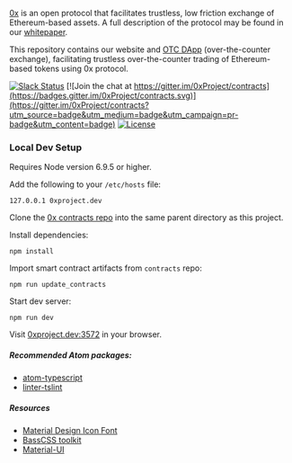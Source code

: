 [0x][website-url] is an open protocol that facilitates trustless, low friction exchange of Ethereum-based assets. A full description of the protocol may be found in our [whitepaper][whitepaper-url].

This repository contains our website and [OTC DApp][otc-url] (over-the-counter exchange), facilitating trustless over-the-counter trading of Ethereum-based tokens using 0x protocol.

[website-url]: https://0xproject.com/
[whitepaper-url]: https://0xproject.com/pdfs/0x_white_paper.pdf
[otc-url]: https://0xproject.com/otc

[![Slack Status](http://slack.0xProject.com/badge.svg)](http://slack.0xProject.com)
[![Join the chat at https://gitter.im/0xProject/contracts](https://badges.gitter.im/0xProject/contracts.svg)](https://gitter.im/0xProject/contracts?utm_source=badge&utm_medium=badge&utm_campaign=pr-badge&utm_content=badge)
[![License](https://img.shields.io/badge/License-Apache%202.0-blue.svg)](https://opensource.org/licenses/Apache-2.0)

### Local Dev Setup

Requires Node version 6.9.5 or higher.

Add the following to your `/etc/hosts` file:

```
127.0.0.1 0xproject.dev
```

Clone the [0x contracts repo](https://github.com/0xProject/contracts) into the same parent directory as this project.

Install dependencies:

```
npm install
```

Import smart contract artifacts from `contracts` repo:

```
npm run update_contracts
```

Start dev server:

```
npm run dev
```

Visit [0xproject.dev:3572](http://0xproject.dev:3572) in your browser.


##### Recommended Atom packages:

- [atom-typescript](https://atom.io/packages/atom-typescript)
- [linter-tslint](https://atom.io/packages/linter-tslint)

##### Resources

- [Material Design Icon Font](http://zavoloklom.github.io/material-design-iconic-font/icons.html#directional)
- [BassCSS toolkit](http://basscss.com/)
- [Material-UI](http://www.material-ui.com/#/)
